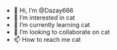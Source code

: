 - 👋 Hi, I’m @Dazay666
- 👀 I’m interested in cat
- 🌱 I’m currently learning cat
- 💞️ I’m looking to collaborate on cat
- 📫 How to reach me cat

<!---
Dazay666/Dazay666 is a ✨ special ✨ repository because its `README.md` (this file) appears on your GitHub profile.
You can click the Preview link to take a look at your changes.
--->
